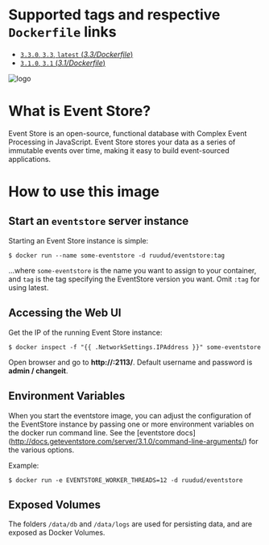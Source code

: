 # Supported tags and respective `Dockerfile` links

-   [`3.3.0`, `3.3`, `latest` (*3.3/Dockerfile*)](https://github.com/ruudud/dockerfiles/blob/32a14898c15979f0e7eb9a940196835bb1b51b37/eventstore/3.3/Dockerfile)
-   [`3.1.0`, `3.1` (*3.1/Dockerfile*)](https://github.com/ruudud/dockerfiles/blob/51c4a163f4b7b9b2a6e2e29316807064a21d5d3b/eventstore/3.1/Dockerfile)

![logo](https://raw.githubusercontent.com/EventStore/Brand/master/Logo.png)

# What is Event Store?

Event Store is an open-source, functional database with Complex Event
Processing in JavaScript. Event Store stores your data as a series of
immutable events over time, making it easy to build event-sourced applications.

# How to use this image

## Start an `eventstore` server instance
Starting an Event Store instance is simple:

    $ docker run --name some-eventstore -d ruudud/eventstore:tag

...where `some-eventstore` is the name you want to assign to your container,
and `tag` is the tag specifying the EventStore version you want. Omit `:tag`
for using latest.


## Accessing the Web UI
Get the IP of the running Event Store instance:

    $ docker inspect -f "{{ .NetworkSettings.IPAddress }}" some-eventstore

Open browser and go to **http://<ip-of-es-instance>:2113/**.
Default username and password is **admin / changeit**.

## Environment Variables
When you start the eventstore image, you can adjust the configuration of the
EventStore instance by passing one or more environment variables on the docker
run command line. See the [eventstore docs]
(http://docs.geteventstore.com/server/3.1.0/command-line-arguments/) for the
various options.

Example:

    $ docker run -e EVENTSTORE_WORKER_THREADS=12 -d ruudud/eventstore


## Exposed Volumes
The folders `/data/db` and `/data/logs` are used for persisting data, and are
exposed as Docker Volumes.

